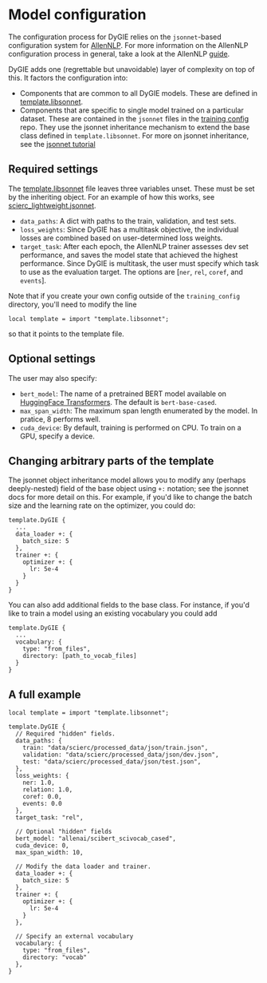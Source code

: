 # Model configuration

The configuration process for DyGIE relies on the `jsonnet`-based configuration system for [AllenNLP](https://guide.allennlp.org/using-config-files). For more information on the AllenNLP configuration process in general, take a look at the AllenNLP [guide](https://guide.allennlp.org).

DyGIE adds one (regrettable but unavoidable) layer of complexity on top of this. It factors the configuration into:

- Components that are common to all DyGIE models. These are defined in [template.libsonnet](../training_config/template.libsonnet).
- Components that are specific to single model trained on a particular dataset. These are contained in the `jsonnet` files in the [training config](training_config) repo. They use the jsonnet inheritance mechanism to extend the base class defined in `template.libsonnet`.  For more on jsonnet inheritance, see the [jsonnet tutorial](https://jsonnet.org/learning/tutorial.html)


## Required settings

The [template.libsonnet](training_config/template.libsonnet) file leaves three variables unset. These must be set by the inheriting object. For an example of how this works, see [scierc_lightweight.jsonnet](training_config/scierc_lightweight.jsonnet).

- `data_paths`: A dict with paths to the train, validation, and test sets.
- `loss_weights`: Since DyGIE has a multitask objective, the individual losses are combined based on user-determined loss weights.
- `target_task`: After each epoch, the AllenNLP trainer assesses dev set performance, and saves the model state that achieved the highest performance. Since DyGIE is multitask, the user must specify which task to use as the evaluation target. The options are [`ner`, `rel`, `coref`, and `events`].

Note that if you create your own config outside of the `training_config` directory, you'll need to modify the line
```jsonnet
local template = import "template.libsonnet";
```
so that it points to the template file.


## Optional settings

The user may also specify:

- `bert_model`: The name of a pretrained BERT model available on [HuggingFace Transformers](https://huggingface.co/transformers/). The default is `bert-base-cased`.
- `max_span_width`: The maximum span length enumerated by the model. In pratice, 8 performs well.
- `cuda_device`: By default, training is performed on CPU. To train on a GPU, specify a device.


## Changing arbitrary parts of the template

The jsonnet object inheritance model allows you to modify any (perhaps deeply-nested) field of the base object using `+:` notation; see the jsonnet docs for more detail on this. For example, if you'd like to change the batch size and the learning rate on the optimizer, you could do:

```jsonnet
template.DyGIE {
  ...
  data_loader +: {
    batch_size: 5
  },
  trainer +: {
    optimizer +: {
      lr: 5e-4
    }
  }
}
```

You can also add additional fields to the base class. For instance, if you'd like to train a model using an existing vocabulary you could add
```jsonnet
template.DyGIE {
  ...
  vocabulary: {
    type: "from_files",
    directory: [path_to_vocab_files]
  }
}
```

## A full example

```jsonnet
local template = import "template.libsonnet";

template.DyGIE {
  // Required "hidden" fields.
  data_paths: {
    train: "data/scierc/processed_data/json/train.json",
    validation: "data/scierc/processed_data/json/dev.json",
    test: "data/scierc/processed_data/json/test.json",
  },
  loss_weights: {
    ner: 1.0,
    relation: 1.0,
    coref: 0.0,
    events: 0.0
  },
  target_task: "rel",

  // Optional "hidden" fields
  bert_model: "allenai/scibert_scivocab_cased",
  cuda_device: 0,
  max_span_width: 10,

  // Modify the data loader and trainer.
  data_loader +: {
    batch_size: 5
  },
  trainer +: {
    optimizer +: {
      lr: 5e-4
    }
  },

  // Specify an external vocabulary
  vocabulary: {
    type: "from_files",
    directory: "vocab"
  },
}
```
